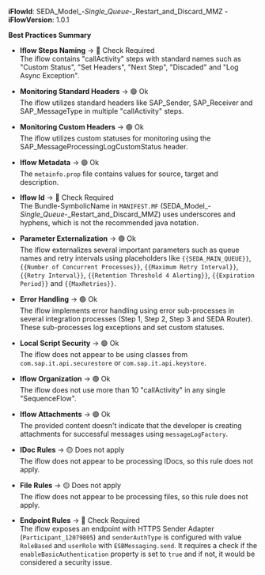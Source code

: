 **iFlowId**: SEDA_Model_-_Single_Queue_-_Restart_and_Discard_MMZ - **iFlowVersion**: 1.0.1

**Best Practices Summary**
- **Iflow Steps Naming** -> 🔴 Check Required\
The iflow contains "callActivity" steps with standard names such as "Custom Status", "Set Headers", "Next Step", "Discaded" and "Log Async Exception".

- **Monitoring Standard Headers** -> 🟢 Ok\
The iflow utilizes standard headers like SAP_Sender, SAP_Receiver and SAP_MessageType in multiple "callActivity" steps.

- **Monitoring Custom Headers** -> 🟢 Ok\
The iflow utilizes custom statuses for monitoring using the SAP_MessageProcessingLogCustomStatus header.

- **Iflow Metadata** -> 🟢 Ok\
The `metainfo.prop` file contains values for source, target and description.

- **Iflow Id** -> 🔴 Check Required\
The Bundle-SymbolicName in `MANIFEST.MF` (SEDA_Model_-_Single_Queue_-_Restart_and_Discard_MMZ) uses underscores and hyphens, which is not the recommended java notation.

- **Parameter Externalization** -> 🟢 Ok\
The iflow externalizes several important parameters such as queue names and retry intervals using placeholders like `{{SEDA_MAIN_QUEUE}}`, `{{Number of Concurrent Processes}}`, `{{Maximum Retry Interval}}`, `{{Retry Interval}}`, `{{Retention Threshold 4 Alerting}}`, `{{Expiration Period}}` and `{{MaxRetries}}`.

- **Error Handling** -> 🟢 Ok\
The iflow implements error handling using error sub-processes in several integration processes (Step 1, Step 2, Step 3 and SEDA Router). These sub-processes log exceptions and set custom statuses.

- **Local Script Security** -> 🟢 Ok\
The iflow does not appear to be using classes from `com.sap.it.api.securestore` or `com.sap.it.api.keystore`.

- **Iflow Organization** -> 🟢 Ok\
The iflow does not use more than 10 "callActivity" in any single "SequenceFlow".

- **Iflow Attachments** -> 🟢 Ok\
The provided content doesn't indicate that the developer is creating attachments for successful messages using `messageLogFactory`.

- **IDoc Rules** -> 🟡 Does not apply\
The iflow does not appear to be processing IDocs, so this rule does not apply.

- **File Rules** -> 🟡 Does not apply\
The iflow does not appear to be processing files, so this rule does not apply.

- **Endpoint Rules** -> 🔴 Check Required\
The iflow exposes an endpoint with HTTPS Sender Adapter (`Participant_12079805`) and `senderAuthType` is configured with value `RoleBased` and `userRole` with `ESBMessaging.send`. It requires a check if the `enableBasicAuthentication` property is set to `true` and if not, it would be considered a security issue.